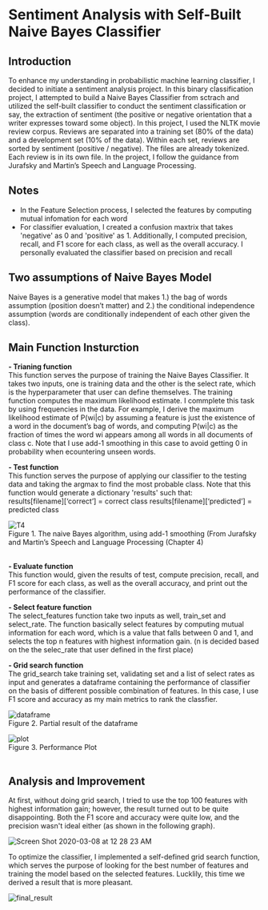# Sentiment Analysis with Self-Built Naive Bayes Classifier
## Introduction
To enhance my understanding in probabilistic machine learning classifier, I decided to initiate a sentiment analysis project. In this binary classification project, I attempted to build a Naive Bayes Classifier from sctrach and utilized the self-built classifier to conduct the sentiment classification or say, the extraction of sentiment (the positive or negative orientation that a writer expresses toward some object). In this project, I used the NLTK movie review corpus. Reviews are separated into a training set (80% of the data) and a development set (10% of the data). Within each set, reviews are sorted by sentiment (positive / negative). The files are already tokenized. Each review is in its own file. In the project, I follow the guidance from Jurafsky and Martin’s Speech and Language Processing.<br>

## Notes
- In the Feature Selection process, I selected the features by computing mutual infomation for each word
- For classifier evaluation, I created a confusion maxtrix that takes 'negative' as 0 and 'positive' as 1. Additionally, 
I computed precision, recall, and F1 score for each class, as well as the overall accuracy. I personally evaluated the classifier based on precision and recall<br>

## Two assumptions of Naive Bayes Model
Naive Bayes is a generative model that makes 1.) the bag of words assumption (position doesn’t matter) and 2.) the conditional independence assumption (words are conditionally independent of each other given the class).<br>

## Main Function Insturction
**- Trianing function**<br >
This function serves the purpose of training the Naive Bayes Classifier. It takes two inputs, one is training data and the other is the select rate, which is the hyperparameter that user can define themselves. The training function computes the  maximum likelihood estimate. I commplete this task by using frequencies in the data. For example, I derive the maximum likelihood estimate of P(wi|c) by assuming a feature is just the existence of a word in the document’s bag of words, and computing P(wi|c) as the fraction of times the word wi appears among all words in all documents of class c. Note that I use add-1 smoothing in this case to avoid getting 0 in probability when ecountering unseen words.
<br>

**- Test function**<br >
This function serves the purpose of applying our classifier to the testing data and taking the argmax to find the most probable class. Note that this function would generate a dictionary 'results' such that:<br>
results[filename][‘correct’] = correct class
results[filename][‘predicted’] = predicted class


![T4](https://user-images.githubusercontent.com/60050802/76669506-48c08b80-6562-11ea-82fd-d628355260c1.png)<br>
Figure 1. The naive Bayes algorithm, using add-1 smoothing (From Jurafsky and Martin’s Speech and Language Processing (Chapter 4)<br >
<br>

**- Evaluate function**<br >
This function would, given the results of test, compute precision, recall, and F1 score for each class, as well as the overall accuracy, and print out the performance of the classifier.
<br>

**- Select feature function**<br >
The select_features function take two inputs as well, train_set and select_rate. The function basically select features by computing mutual information for each word, which is a value that falls between 0 and 1, and selects the top n features with highest information gain. (n is decided based on the the selec_rate that user defined in the first place)
<br>

**- Grid search function**<br >
The grid_search take training set, validating set and a list of select rates as input and generates a dataframe containing the performance of classifier on the basis of different possible combination of features. In this case, I use F1 score and accuracy as my main metrics to rank the classfier.

![dataframe](https://user-images.githubusercontent.com/60050802/76670519-57f60800-6567-11ea-9582-38b7a2d4e43c.png)<br>
Figure 2. Partial result of the dataframe<br>


![plot](https://user-images.githubusercontent.com/60050802/76670542-778d3080-6567-11ea-93f4-9557a15e9fe8.png)<br>
Figure 3. Performance Plot<br>
<br>

## Analysis and Improvement
At first, without doing grid search, I tried to use the top 100 features with highest information gain; however, the result turned out to be quite disappointing. Both the F1 score and accuracy were quite low, and the precision wasn't ideal either (as shown in the following graph).

![Screen Shot 2020-03-08 at 12 28 23 AM](https://user-images.githubusercontent.com/60050802/76157216-db30dd00-60d3-11ea-9fd1-e55d11a07d51.png)

To optimize the classifier, I implemented a self-defined grid search function, which serves the purpose of looking for the best number of features and training the model based on the selected features. Lucklily, this time we derived a result that is more pleasant. 


![final_result](https://user-images.githubusercontent.com/60050802/76669654-02b7f780-6563-11ea-9814-e24fc248975d.png)



